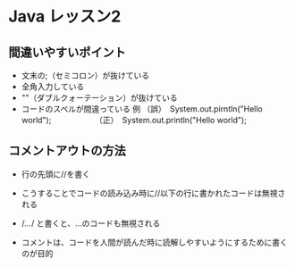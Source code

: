 # Java レッスン2

## 間違いやすいポイント
- 文末の;（セミコロン）が抜けている
- 全角入力している
- ""（ダブルクォーテーション）が抜けている
- コードのスペルが間違っている
  例 （誤）　System.out.pirntln("Hello world");
 　　　　　 （正）　System.out.println("Hello world");

## コメントアウトの方法
- 行の先頭に//を書く
- こうすることでコードの読み込み時に//以下の行に書かれたコードは無視される

- /*...*/ と書くと、...のコードも無視される
- コメントは、コードを人間が読んだ時に読解しやすいようにするために書くのが目的

